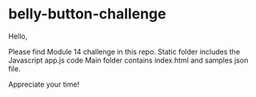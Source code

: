 # belly-button-challenge

Hello,

Please find Module 14 challenge in this repo. Static folder includes the Javascript app.js code
Main folder contains index.html and samples json file.

Appreciate your time!